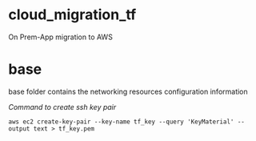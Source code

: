 # cloud_migration_tf
On Prem-App migration to AWS

# base 
base folder contains the networking resources configuration information

_Command to create ssh key pair_ 

`
aws ec2 create-key-pair --key-name tf_key --query 'KeyMaterial' --output text > tf_key.pem
`
